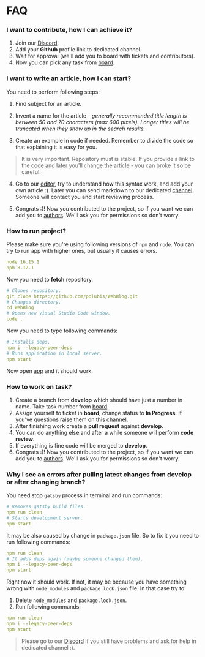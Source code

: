 # FAQ

### I want to contribute, how I can achieve it?

1. Join our [Discord](https://discord.com/invite/uJa3KUfFpj).
2. Add your **Github** profile link to dedicated channel.
3. Wait for approval (we'll add you to board with tickets and contributors).
4. Now you can pick any task from [board](https://github.com/users/polubis/projects/1).

### I want to write an article, how I can start?

You need to perform following steps:

1. Find subject for an article.

2. Invent a name for the article - _generally recommended title length is between 50 and 70 characters (max 600 pixels). Longer titles will be truncated when they show up in the search results._

3. Create an example in code if needed. Remember to divide the code so that explaining it is easy for you.

> It is very important. Repository must is stable. If you provide a link to the code and later you'll change the article - you can broke it so be careful.

4. Go to our [editor](https://greenonsoftware.com/blog-creator/), try to understand how this syntax work, and add your own article :). Later you can send markdown to our dedicated [channel](https://discord.com/channels/1090959521364586568/1100664861073088572). Someone will contact you and start reviewing process.

5. Congrats :)! Now you contributed to the project, so if you want we can add you to [authors](https://greenonsoftware.com/authors/). We'll ask you for permissions so don't worry.

### How to run project?

Please make sure you're using following versions of `npm` and `node`. You can try to run app with higher ones, but usually it causes errors.

```yaml
node 16.15.1
npm 8.12.1
```

Now you need to **fetch** repository.

```yaml
# Clones repository.
git clone https://github.com/polubis/WebBlog.git
# Changes directory.
cd WebBlog
# Opens new Visual Studio Code window.
code .
```

Now you need to type following commands:

```yaml
# Installs deps.
npm i --legacy-peer-deps
# Runs application in local server.
npm start
```

Now open [app](http://localhost:8000/) and it should work.

### How to work on task?

1. Create a branch from **develop** which should have just a number in name. Take task number from [board](https://github.com/users/polubis/projects/1).
2. Assign yourself to ticket in **board**, change status to **In Progress**. If you've questions raise them on [this channel](https://discord.com/channels/1090959521364586568/1100672620132843530).
3. After finishing work create a **pull request** against **develop**.
4. You can do anything else and after a while someone will perform **code review**.
5. If everything is fine code will be merged to **develop**.
6. Congrats :)! Now you contributed to the project, so if you want we can add you to [authors](https://greenonsoftware.com/authors/). We'll ask you for permissions so don't worry.

### Why I see an errors after pulling latest changes from develop or after changing branch?

You need stop `gatsby` process in terminal and run commands:

```yaml
# Removes gatsby build files.
npm run clean
# Starts development server.
npm start
```

It may be also caused by change in `package.json` file. So to fix it you need to run following commands:

```yaml
npm run clean
# It adds deps again (maybe someone changed them).
npm i --legacy-peer-deps
npm start
```

Right now it should work. If not, it may be because you have something wrong with `node_modules` and `package.lock.json` file. In that case try to:

1. Delete `node_modules` and `package.lock.json`.
2. Run following commands:

```yaml
npm run clean
npm i --legacy-peer-deps
npm start
```

> Please go to our [Discord](https://discord.com/invite/uJa3KUfFpj) if you still have problems and ask for help in dedicated channel :).

